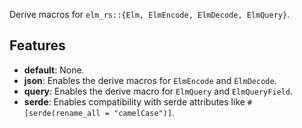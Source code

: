 Derive macros for `elm_rs::{Elm, ElmEncode, ElmDecode, ElmQuery}`.

## Features
- **default**: None.
- **json**: Enables the derive macros for `ElmEncode` and `ElmDecode`.
- **query**: Enables the derive macro for `ElmQuery` and `ElmQueryField`.
- **serde**: Enables compatibility with serde attributes like `#[serde(rename_all = "camelCase")]`.

